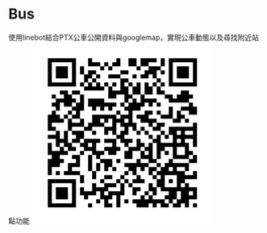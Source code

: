 # Bus
使用linebot結合PTX公車公開資料與googlemap，實現公車動態以及尋找附近站點功能
![image](https://github.com/a22773889g/Bus/blob/master/qrcode.png)
